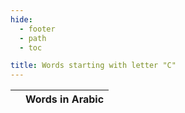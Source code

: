 ```yaml
---
hide:
  - footer
  - path
  - toc

title: Words starting with letter "C"
---
```


|  | Words in Arabic |
| ---- | ---- |
